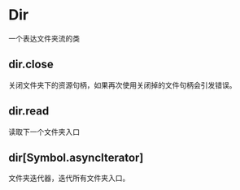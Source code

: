 # Dir 
一个表达文件夹流的类
## dir.close 
关闭文件夹下的资源句柄，如果再次使用关闭掉的文件句柄会引发错误。
## dir.read 
读取下一个文件夹入口
## dir[Symbol.asyncIterator]
文件夹迭代器，迭代所有文件夹入口。